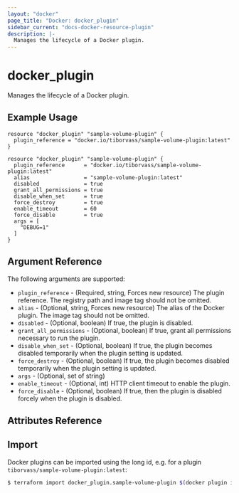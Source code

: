```yaml
---
layout: "docker"
page_title: "Docker: docker_plugin"
sidebar_current: "docs-docker-resource-plugin"
description: |-
  Manages the lifecycle of a Docker plugin.
---
```


# docker\_plugin

Manages the lifecycle of a Docker plugin.

## Example Usage

```hcl
resource "docker_plugin" "sample-volume-plugin" {
  plugin_reference = "docker.io/tiborvass/sample-volume-plugin:latest"
}
```

```hcl
resource "docker_plugin" "sample-volume-plugin" {
  plugin_reference      = "docker.io/tiborvass/sample-volume-plugin:latest"
  alias                 = "sample-volume-plugin:latest"
  disabled              = true
  grant_all_permissions = true
  disable_when_set      = true
  force_destroy         = true
  enable_timeout        = 60
  force_disable         = true
  args = [
    "DEBUG=1"
  ]
}
```

## Argument Reference

The following arguments are supported:

* `plugin_reference` - (Required, string, Forces new resource) The plugin reference. The registry path and image tag should not be omitted.
* `alias` - (Optional, string, Forces new resource) The alias of the Docker plugin. The image tag should not be omitted.
* `disabled` - (Optional, boolean) If true, the plugin is disabled.
* `grant_all_permissions` - (Optional, boolean) If true, grant all permissions necessary to run the plugin.
* `disable_when_set` - (Optional, boolean) If true, the plugin becomes disabled temporarily when the plugin setting is updated.
* `force_destroy` - (Optional, boolean) If true, the plugin becomes disabled temporarily when the plugin setting is updated.
* `args` - (Optional, set of string)
* `enable_timeout` - (Optional, int) HTTP client timeout to enable the plugin.
* `force_disable` - (Optional, boolean) If true, then the plugin is disabled forcely when the plugin is disabled.

## Attributes Reference

## Import

Docker plugins can be imported using the long id, e.g. for a plugin `tiborvass/sample-volume-plugin:latest`:

```sh
$ terraform import docker_plugin.sample-volume-plugin $(docker plugin inspect -f "{{.ID}}" tiborvass/sample-volume-plugin:latest)
```
